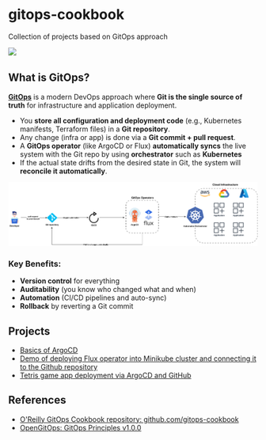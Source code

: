# gitops-cookbook

Collection of projects based on GitOps approach

![](https://i.imgur.com/0BR0O7y.png)


## What is GitOps?

[**GitOps**](https://www.atlassian.com/git/tutorials/gitops) is a modern DevOps approach where **Git is the single source of truth** for infrastructure and application deployment.

- You **store all configuration and deployment code** (e.g., Kubernetes manifests, Terraform files) in a **Git repository**.
- Any change (infra or app) is done via a **Git commit + pull request**.
- A **GitOps operator** (like ArgoCD or Flux) **automatically syncs** the live system with the Git repo by using **orchestrator** such as **Kubernetes**
- If the actual state drifts from the desired state in Git, the system will **reconcile it automatically**.

![](./img/gitops_workflow.png)

### Key Benefits:
- **Version control** for everything
- **Auditability** (you know who changed what and when)
- **Automation** (CI/CD pipelines and auto-sync)
- **Rollback** by reverting a Git commit

## Projects
- [Basics of ArgoCD](./argocd-intro/)
- [Demo of deploying Flux operator into Minikube cluster and connecting it to the Github repository](https://github.com/Brain2life/flux-demo)
- [Tetris game app deployment via ArgoCD and GitHub](./argocd-app-deployment/)

## References
- [O'Reilly GitOps Cookbook repository: github.com/gitops-cookbook](https://github.com/gitops-cookbook)
- [OpenGitOps: GitOps Principles v1.0.0](https://opengitops.dev/)